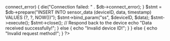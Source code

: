<?php
// Server-side PHP script to handle sensor data
if ($_SERVER['REQUEST_METHOD'] == 'POST') {
    $deviceID = $_POST['deviceID']; // Device ID
    $data = $_POST['data']; // Sensor data
    
    // Authenticate the device (could be a simple check for valid device ID)
    if ($deviceID === 'Device1234') {
        // Save the sensor data in the database
        $db = new mysqli('localhost', 'username', 'password', 'database');
        if ($db->connect_error) {
            die("Connection failed: " . $db->connect_error);
        }

        $stmt = $db->prepare("INSERT INTO sensor_data (deviceID, data, timestamp) VALUES (?, ?, NOW())");
        $stmt->bind_param("ss", $deviceID, $data);
        $stmt->execute();
        $stmt->close();
        
        // Respond back to the device
        echo "Data received successfully!";
    } else {
        echo "Invalid device ID!";
    }
} else {
    echo "Invalid request method!";
}
?>
